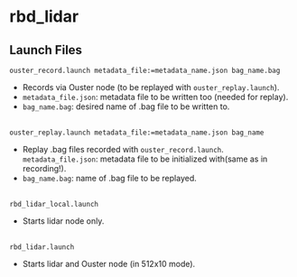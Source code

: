 # rbd_lidar

## Launch Files
`ouster_record.launch metadata_file:=metadata_name.json bag_name.bag`<br>
* Records via Ouster node (to be replayed with `ouster_replay.launch`).<br>
* `metadata_file.json`: metadata file to be written too (needed for replay).<br>
* `bag_name.bag`: desired name of .bag file to be written to.<br><br>
 
`ouster_replay.launch metadata_file:=metadata_name.json bag_name`<br>
* Replay .bag files recorded with `ouster_record.launch`.
`metadata_file.json`: metadata file to be initialized with(same as in recording!).<br>
* `bag_name.bag`: name of .bag file to be replayed.<br><br>

`rbd_lidar_local.launch`<br>
* Starts lidar node only.<br><br>

`rbd_lidar.launch`<br>
* Starts lidar and Ouster node (in 512x10 mode).
